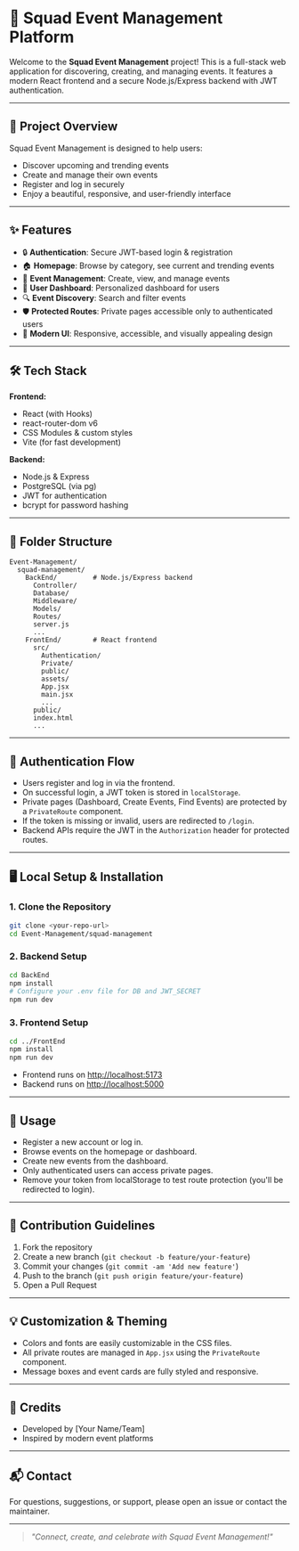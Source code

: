 # 🎉 Squad Event Management Platform

Welcome to the **Squad Event Management** project! This is a full-stack web application for discovering, creating, and managing events. It features a modern React frontend and a secure Node.js/Express backend with JWT authentication.

---

## 🚀 Project Overview

Squad Event Management is designed to help users:
- Discover upcoming and trending events
- Create and manage their own events
- Register and log in securely
- Enjoy a beautiful, responsive, and user-friendly interface

---

## ✨ Features

- 🔒 **Authentication**: Secure JWT-based login & registration
- 🏠 **Homepage**: Browse by category, see current and trending events
- 📅 **Event Management**: Create, view, and manage events
- 👤 **User Dashboard**: Personalized dashboard for users
- 🔍 **Event Discovery**: Search and filter events
- 🛡️ **Protected Routes**: Private pages accessible only to authenticated users
- 🎨 **Modern UI**: Responsive, accessible, and visually appealing design

---

## 🛠️ Tech Stack

**Frontend:**
- React (with Hooks)
- react-router-dom v6
- CSS Modules & custom styles
- Vite (for fast development)

**Backend:**
- Node.js & Express
- PostgreSQL (via pg)
- JWT for authentication
- bcrypt for password hashing

---

## 📂 Folder Structure

```
Event-Management/
  squad-management/
    BackEnd/         # Node.js/Express backend
      Controller/
      Database/
      Middleware/
      Models/
      Routes/
      server.js
      ...
    FrontEnd/        # React frontend
      src/
        Authentication/
        Private/
        public/
        assets/
        App.jsx
        main.jsx
        ...
      public/
      index.html
      ...
```

---

## 🔑 Authentication Flow

- Users register and log in via the frontend.
- On successful login, a JWT token is stored in `localStorage`.
- Private pages (Dashboard, Create Events, Find Events) are protected by a `PrivateRoute` component.
- If the token is missing or invalid, users are redirected to `/login`.
- Backend APIs require the JWT in the `Authorization` header for protected routes.

---

## 🖥️ Local Setup & Installation

### 1. **Clone the Repository**
```bash
git clone <your-repo-url>
cd Event-Management/squad-management
```

### 2. **Backend Setup**
```bash
cd BackEnd
npm install
# Configure your .env file for DB and JWT_SECRET
npm run dev
```

### 3. **Frontend Setup**
```bash
cd ../FrontEnd
npm install
npm run dev
```

- Frontend runs on [http://localhost:5173](http://localhost:5173)
- Backend runs on [http://localhost:5000](http://localhost:5000)

---

## 📝 Usage

- Register a new account or log in.
- Browse events on the homepage or dashboard.
- Create new events from the dashboard.
- Only authenticated users can access private pages.
- Remove your token from localStorage to test route protection (you'll be redirected to login).

---

## 🧩 Contribution Guidelines

1. Fork the repository
2. Create a new branch (`git checkout -b feature/your-feature`)
3. Commit your changes (`git commit -am 'Add new feature'`)
4. Push to the branch (`git push origin feature/your-feature`)
5. Open a Pull Request

---

## 💡 Customization & Theming

- Colors and fonts are easily customizable in the CSS files.
- All private routes are managed in `App.jsx` using the `PrivateRoute` component.
- Message boxes and event cards are fully styled and responsive.

---

## 📣 Credits

- Developed by [Your Name/Team]
- Inspired by modern event platforms

---

## 📬 Contact

For questions, suggestions, or support, please open an issue or contact the maintainer.

---

> _"Connect, create, and celebrate with Squad Event Management!"_
